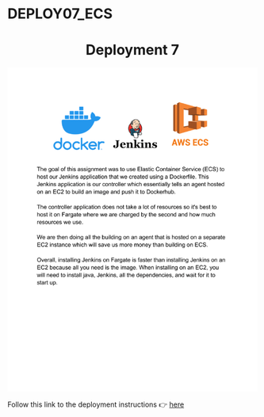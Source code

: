 # DEPLOY07_ECS
<h1 align=center>Deployment 7</h1>


![image](https://github.com/Deodutt/DEPLOY07_ECS/blob/main/Documentation/preview.png)

Follow this link to the deployment instructions 👉 [here](https://github.com/Deodutt/DEPLOY07_ECS/blob/main/Documentation/Deployment%2007%20-%20Documentation.pdf)
